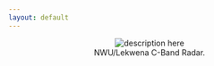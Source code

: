 ```yaml
---
layout: default
---
```


<center> 
<td align="center" valign="center"> 
<img SRC="http://143.160.8.22/cappi.gif"
alt="description here" /> <br /> NWU/Lekwena C-Band Radar.</td> 
</center>
